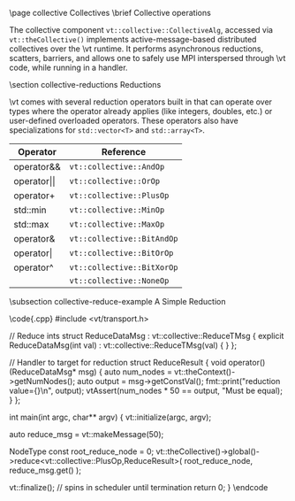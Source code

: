 \page collective Collectives
\brief Collective operations

The collective component `vt::collective::CollectiveAlg`, accessed via
`vt::theCollective()` implements active-message-based distributed collectives
over the \vt runtime. It performs asynchronous reductions, scatters, barriers,
and allows one to safely use MPI interspersed through \vt code, while running in
a handler.

\section collective-reductions Reductions

\vt comes with several reduction operators built in that can operate over types
where the operator already applies (like integers, doubles, etc.) or
user-defined overloaded operators. These operators also have specializations for
`std::vector<T>` and `std::array<T>`.

| Operator      | Reference                  |
| ------------- | -------------------------- |
| operator&&    | `vt::collective::AndOp`    |
| operator\|\|  | `vt::collective::OrOp`     |
| operator+     | `vt::collective::PlusOp`   |
| std::min      | `vt::collective::MinOp`    |
| std::max      | `vt::collective::MaxOp`    |
| operator&     | `vt::collective::BitAndOp` |
| operator\|    | `vt::collective::BitOrOp`  |
| operator^     | `vt::collective::BitXorOp` |
| <no-operator> | `vt::collective::NoneOp`   |

\subsection collective-reduce-example A Simple Reduction

\code{.cpp}
#include <vt/transport.h>

// Reduce ints
struct ReduceDataMsg : vt::collective::ReduceTMsg<int> {
  explicit ReduceDataMsg(int val)
    : vt::collective::ReduceTMsg<int>(val)
  { }
};

// Handler to target for reduction
struct ReduceResult {
  void operator()(ReduceDataMsg* msg) {
    auto num_nodes = vt::theContext()->getNumNodes();
    auto output = msg->getConstVal();
    fmt::print("reduction value={}\n", output);
    vtAssert(num_nodes * 50 == output, "Must be equal);
  }
};

int main(int argc, char** argv) {
  vt::initialize(argc, argv);

  auto reduce_msg = vt::makeMessage<ReduceDataMsg>(50);

  NodeType const root_reduce_node = 0;
  vt::theCollective()->global()->reduce<vt::collective::PlusOp<int>,ReduceResult>(
    root_reduce_node, reduce_msg.get()
  );

  vt::finalize(); // spins in scheduler until termination
  return 0;
}
\endcode
